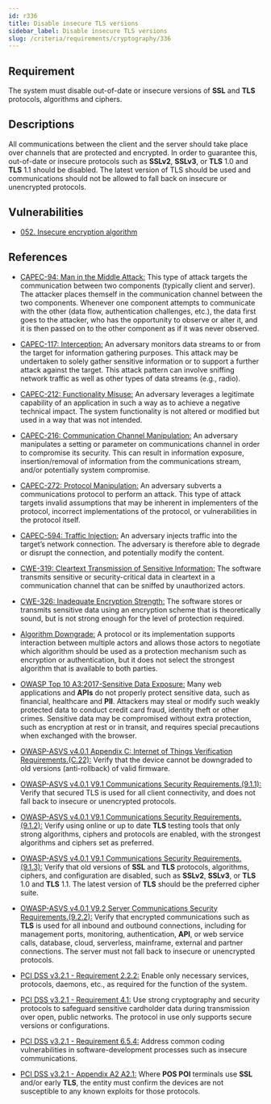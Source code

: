 ```yaml
---
id: r336
title: Disable insecure TLS versions
sidebar_label: Disable insecure TLS versions
slug: /criteria/requirements/cryptography/336
---
```


## Requirement

The system must disable out-of-date
or insecure versions of **SSL**
and **TLS** protocols,
algorithms and ciphers.

## Descriptions

All communications between the client
and the server should take place over channels
that are protected and encrypted.
In order to guarantee this, 
out-of-date or insecure protocols
such as **SSLv2**, **SSLv3**,
or **TLS** 1.0
and **TLS** 1.1 should be disabled. 
The latest version of TLS
should be used
and communications
should not be allowed
to fall back on insecure
or unencrypted protocols.

## Vulnerabilities

- [052. Insecure encryption algorithm](/criteria/vulnerabilities/052)

## References

- [CAPEC-94: Man in the Middle Attack:](https://capec.mitre.org/data/definitions/94.html)
This type of attack targets the communication
between two components
(typically client and server).
The attacker places themself
in the communication channel
between the two components.
Whenever one component attempts
to communicate with the other
(data flow, authentication challenges, etc.),
the data first goes to the attacker,
who has the opportunity
to observe or alter it,
and it is then passed on
to the other component
as if it was never observed.

- [CAPEC-117: Interception:](https://capec.mitre.org/data/definitions/117.html)
An adversary monitors data streams to
or from the target
for information gathering purposes.
This attack may be undertaken
to solely gather sensitive information
or to support a further attack
against the target.
This attack pattern
can involve sniffing network traffic
as well as other types
of data streams (e.g., radio).

- [CAPEC-212: Functionality Misuse:](https://capec.mitre.org/data/definitions/212.html)
An adversary leverages
a legitimate capability of an application
in such a way as to achieve
a negative technical impact.
The system functionality
is not altered or modified
but used in a way
that was not intended.

- [CAPEC-216: Communication Channel Manipulation:](https://capec.mitre.org/data/definitions/216.html)
An adversary manipulates a setting
or parameter on communications channel
in order to compromise its security.
This can result in information exposure,
insertion/removal of information
from the communications stream,
and/or potentially system compromise.

- [CAPEC-272: Protocol Manipulation:](https://capec.mitre.org/data/definitions/272.html)
An adversary subverts
a communications protocol
to perform an attack.
This type of attack targets
invalid assumptions
that may be inherent
in implementers of the protocol,
incorrect implementations of the protocol,
or vulnerabilities
in the protocol itself.

- [CAPEC-594: Traffic Injection:](https://capec.mitre.org/data/definitions/594.html)
An adversary injects traffic
into the target’s network connection.
The adversary is therefore able
to degrade
or disrupt the connection,
and potentially modify the content.

- [CWE-319: Cleartext Transmission of Sensitive Information:](https://cwe.mitre.org/data/definitions/319.html)
The software transmits sensitive
or security-critical data in cleartext
in a communication channel
that can be sniffed
by unauthorized actors.

- [CWE-326: Inadequate Encryption Strength:](https://cwe.mitre.org/data/definitions/326.html)
The software stores
or transmits sensitive data
using an encryption scheme
that is theoretically sound,
but is not strong enough
for the level of protection required.

- [Algorithm Downgrade:](https://cwe.mitre.org/data/definitions/757.html)
A protocol or its implementation
supports interaction between multiple actors
and allows those actors
to negotiate which algorithm
should be used
as a protection mechanism
such as encryption or authentication,
but it does not select
the strongest algorithm
that is available to both parties.

- [OWASP Top 10 A3:2017-Sensitive Data Exposure:](https://owasp.org/www-project-top-ten/OWASP_Top_Ten_2017/Top_10-2017_A3-Sensitive_Data_Exposure)
Many web applications and **APIs**
do not properly protect sensitive data,
such as financial,
healthcare and **PII**.
Attackers may steal
or modify such weakly protected data
to conduct credit card fraud,
identity theft or other crimes.
Sensitive data may be compromised
without extra protection,
such as encryption at rest
or in transit,
and requires special precautions
when exchanged with the browser.

- [OWASP-ASVS v4.0.1 Appendix C: Internet of Things Verification Requirements.(C.22):](https://owasp.org/www-pdf-archive/OWASP_Application_Security_Verification_Standard_4.0-en.pdf)
Verify that the device
cannot be downgraded to old versions
(anti-rollback) of valid firmware.

- [OWASP-ASVS v4.0.1 V9.1 Communications Security Requirements.(9.1.1):](https://owasp.org/www-pdf-archive/OWASP_Application_Security_Verification_Standard_4.0-en.pdf)
Verify that secured TLS
is used for all client connectivity,
and does not fall back
to insecure or unencrypted protocols.

- [OWASP-ASVS v4.0.1 V9.1 Communications Security Requirements.(9.1.2):](https://owasp.org/www-pdf-archive/OWASP_Application_Security_Verification_Standard_4.0-en.pdf)
Verify using online
or up to date **TLS** testing tools
that only strong algorithms,
ciphers and protocols are enabled,
with the strongest algorithms
and ciphers set as preferred.

- [OWASP-ASVS v4.0.1 V9.1 Communications Security Requirements.(9.1.3):](https://owasp.org/www-pdf-archive/OWASP_Application_Security_Verification_Standard_4.0-en.pdf)
Verify that old versions of **SSL**
and **TLS** protocols,
algorithms, ciphers,
and configuration are disabled, 
such as **SSLv2**, **SSLv3**,
or **TLS** 1.0 and **TLS** 1.1.
The latest version of **TLS**
should be the preferred cipher suite.

- [OWASP-ASVS v4.0.1 V9.2 Server Communications Security Requirements.(9.2.2):](https://owasp.org/www-pdf-archive/OWASP_Application_Security_Verification_Standard_4.0-en.pdf)
Verify that encrypted communications such as **TLS**
is used for all inbound
and outbound connections,
including for management ports,
monitoring, authentication, **API**,
or web service calls,
database, cloud, serverless,
mainframe, external 
and partner connections.
The server must not fall back
to insecure or unencrypted protocols.

- [PCI DSS v3.2.1 - Requirement 2.2.2:](https://www.pcisecuritystandards.org/documents/PCI_DSS_v3-2-1.pdf)
Enable only necessary services,
protocols, daemons, etc.,
as required for the function of the system.

- [PCI DSS v3.2.1 - Requirement 4.1:](https://www.pcisecuritystandards.org/documents/PCI_DSS_v3-2-1.pdf)
Use strong cryptography
and security protocols to safeguard
sensitive cardholder data
during transmission over open, public networks.
The protocol in use only supports
secure versions or configurations.

- [PCI DSS v3.2.1 - Requirement 6.5.4:](https://www.pcisecuritystandards.org/documents/PCI_DSS_v3-2-1.pdf)
Address common coding vulnerabilities
in software-development processes
such as insecure communications.

- [PCI DSS v3.2.1 - Appendix A2 A2.1:](https://www.pcisecuritystandards.org/documents/PCI_DSS_v3-2-1.pdf)
Where **POS POI** terminals
use **SSL** and/or early **TLS**,
the entity must confirm the devices
are not susceptible to any known exploits
for those protocols.
